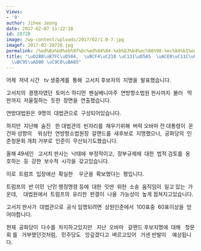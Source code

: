 ```yaml
---
Views:
- '9'
author: Jihee Jeong
date: 2017-02-07 11:22:18
id: 28728
image: /wp-content/uploads/2017/02/1.0-7.jpg
imagef: 2017-02-28728.jpg
permalink: /%ed%8a%b8%eb%9f%bc%ed%94%84-%eb%b3%b4%ec%88%98-%ec%84%b1%ed%96%a5-%ea%b3%a0%ec%84%9c%ec%b9%98-%eb%8c%80%eb%b2%95%ea%b4%80-%ec%a7%80%eb%aa%85/
title: "\uD2B8\uB7FC\uD504,  \uBCF4\uC218 \uC131\uD5A5  \uACE0\uC11C\uCE58  \uB300\
  \uBC95\uAD00 \uC9C0\uBA85"
---
```


어제  저녁 시간   tv 생중계를  통해  고서치 후보자의  지명을  발표했습니다.

고서치의  경쟁자였던  토머스 하디먼  펜실베니아주  연방항소법원 판사까지  불러   막판까지  저울질하는  듯한  장면을  연출했습니다.

연방대법원은  9명의  대법관으로  구성되어있습니다.

하지만  지난해  숨진   한 대법관의  빈자리를  채우기위해  버락 오바마 전 대통령이  온건파 성향의    워싱턴  연방항소법원장  갈랜드를  새후보로  지명했으나,  공화당의  인준청문회 개최 거부로  인준이  무산되기도했습니다.

올해 49세인   고서치 판사는  낙태에  부정적이고,  정부규제에  대한  법적 검토를  옹호하는  등  강한  보수적  시각을  갖고있습니다.

이로  트럼프  입장에선  확실한    우군을  확보했다는  평입니다.

트럼프의  반 이민  난민 행정명령 등에  대한  잇딴  위헌  소송  움직임이  일고 있는  가운데,    대법원에서  트럼프의  유리한  판결이  나올  가능성이  높게 점쳐지고있습니다.

고서치 판사가  대법관으로  공식 임명되려면  상원인준에서  100표중  60표이상을  얻어야합니다.

현재  공화당이  다수를  차지하고있지만   지난  오바마   갈랜드 후보지명에  대해   청문회 를   거부했던것처럼,   민주당도   앙갚겠다고  벼르고있어   거센 반발이    예상됩니다.

&nbsp;

&nbsp;
